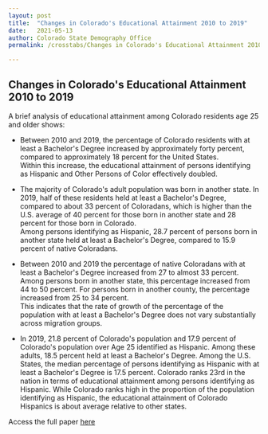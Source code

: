 ```yaml
---
layout: post
title:  "Changes in Colorado's Educational Attainment 2010 to 2019"
date:   2021-05-13
author: Colorado State Demography Office
permalink: /crosstabs/Changes in Colorado's Educational Attainment 2010 to 2019/

---
```


## Changes in Colorado's Educational Attainment 2010 to 2019 ##

A brief analysis of educational attainment among Colorado residents age 25 and older shows:

- Between 2010 and 2019, the percentage of Colorado residents with at least a Bachelor's Degree increased by approximately forty percent, compared to approximately 18 percent for the United States.  
Within this increase, the educational attainment of persons identifying as Hispanic and Other Persons of 
Color effectively doubled.  

 - The majority of Colorado's adult population was born in another state.  In 2019, half of these residents 
held at least a Bachelor's Degree, compared to about 33 percent of Coloradans, which is higher than the 
U.S. average of 40 percent for those born in another state and 28 percent for those born in Colorado.  
Among persons identifying as Hispanic, 28.7 percent of persons born in another state held at least a 
Bachelor's Degree, compared to 15.9 percent of native Coloradans.  

- Between 2010 and 2019 the percentage of native Coloradans with at least a Bachelor's Degree increased 
from 27 to almost 33 percent.  Among persons born in another state, this percentage increased from 44 
to 50 percent.  For persons born in another county, the percentage increased from 25 to 34 percent.  
This indicates that the rate of growth of the percentage of the population with at least a Bachelor's 
Degree does not vary substantially across migration groups.  

- In 2019, 21.8 percent of Colorado's population and 17.9 percent of Colorado's population over Age 25 
identified as Hispanic.  Among these adults, 18.5 percent held at least a Bachelor's Degree.  Among the 
U.S. States, the median percentage of persons identifying as Hispanic with at least a Bachelor's Degree is 
17.5 percent.  Colorado ranks 23rd in the nation in terms of educational attainment among persons 
identifying as Hispanic.  While Colorado ranks high in the proportion of the population identifying as 
Hispanic, the educational attainment of Colorado Hispanics is about average relative to other states.

Access the full paper [here](https://drive.google.com/uc?export=download&10xsjPoC0YFR5wr43hgLSt1X_PnRLQfXp)


